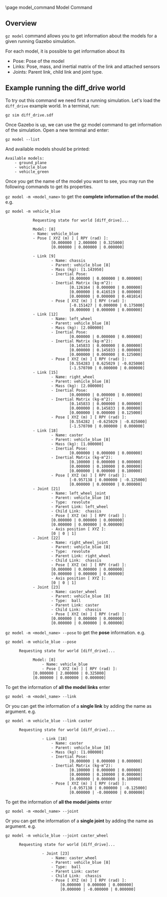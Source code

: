 \page model_command Model Command

## Overview
`gz model` command allows you to get information about the models for a given running Gazebo simulation.

For each model, it is possible to get information about its
 -  Pose: Pose of the model
 -  Links: Pose, mass, and inertial matrix of the link and attached sensors
 -  Joints: Parent link, child link and joint type.

## Example running the diff_drive world

To try out this command we need first a running simulation. Let's load the `diff_drive` example world. In a terminal, run:

    gz sim diff_drive.sdf

Once Gazebo is up, we can use the gz model command to get information of the simulation.
Open a new terminal and enter:

    gz model --list

And available models should be printed:

    Available models:
        - ground_plane
        - vehicle_blue
        - vehicle_green

Once you get the name of the model you want to see, you may run the following commands to get its properties.

`gz model -m <model_name>` to get the **complete information of the model**. e.g.

    gz model -m vehicle_blue

```
			Requesting state for world [diff_drive]...

			Model: [8]
			- Name: vehicle_blue
			- Pose [ XYZ (m) ] [ RPY (rad) ]:
					[0.000000 | 2.000000 | 0.325000]
					[0.000000 | 0.000000 | 0.000000]

			- Link [9]
					- Name: chassis
					- Parent: vehicle_blue [8]
					- Mass (kg): [1.143950]
					- Inertial Pose:
							[0.000000 | 0.000000 | 0.000000]
					- Inertial Matrix (kg⋅m^2):
							[0.126164 | 0.000000 | 0.000000]
							[0.000000 | 0.416519 | 0.000000]
							[0.000000 | 0.000000 | 0.481014]
					- Pose [ XYZ (m) ] [ RPY (rad) ]:
							[-0.151427 | 0.000000 | 0.175000]
							[0.000000 | 0.000000 | 0.000000]
			- Link [12]
					- Name: left_wheel
					- Parent: vehicle_blue [8]
					- Mass (kg): [2.000000]
					- Inertial Pose:
							[0.000000 | 0.000000 | 0.000000]
					- Inertial Matrix (kg⋅m^2):
							[0.145833 | 0.000000 | 0.000000]
							[0.000000 | 0.145833 | 0.000000]
							[0.000000 | 0.000000 | 0.125000]
					- Pose [ XYZ (m) ] [ RPY (rad) ]:
							[0.554283 | 0.625029 | -0.025000]
							[-1.570700 | 0.000000 | 0.000000]
			- Link [15]
					- Name: right_wheel
					- Parent: vehicle_blue [8]
					- Mass (kg): [2.000000]
					- Inertial Pose:
							[0.000000 | 0.000000 | 0.000000]
					- Inertial Matrix (kg⋅m^2):
							[0.145833 | 0.000000 | 0.000000]
							[0.000000 | 0.145833 | 0.000000]
							[0.000000 | 0.000000 | 0.125000]
					- Pose [ XYZ (m) ] [ RPY (rad) ]:
							[0.554282 | -0.625029 | -0.025000]
							[-1.570700 | 0.000000 | 0.000000]
			- Link [18]
					- Name: caster
					- Parent: vehicle_blue [8]
					- Mass (kg): [1.000000]
					- Inertial Pose:
							[0.000000 | 0.000000 | 0.000000]
					- Inertial Matrix (kg⋅m^2):
							[0.100000 | 0.000000 | 0.000000]
							[0.000000 | 0.100000 | 0.000000]
							[0.000000 | 0.000000 | 0.100000]
					- Pose [ XYZ (m) ] [ RPY (rad) ]:
							[-0.957138 | 0.000000 | -0.125000]
							[0.000000 | 0.000000 | 0.000000]
			- Joint [21]
					- Name: left_wheel_joint
					- Parent: vehicle_blue [8]
					- Type:  revolute
					- Parent Link: left_wheel
					- Child Link:  chassis
					- Pose [ XYZ (m) ] [ RPY (rad) ]:
					[0.000000 | 0.000000 | 0.000000]
					[0.000000 | 0.000000 | 0.000000]
					- Axis position [ XYZ ]:
					[0 | 0 | 1]
			- Joint [22]
					- Name: right_wheel_joint
					- Parent: vehicle_blue [8]
					- Type:  revolute
					- Parent Link: right_wheel
					- Child Link:  chassis
					- Pose [ XYZ (m) ] [ RPY (rad) ]:
					[0.000000 | 0.000000 | 0.000000]
					[0.000000 | 0.000000 | 0.000000]
					- Axis position [ XYZ ]:
					[0 | 0 | 1]
			- Joint [23]
					- Name: caster_wheel
					- Parent: vehicle_blue [8]
					- Type:  ball
					- Parent Link: caster
					- Child Link:  chassis
					- Pose [ XYZ (m) ] [ RPY (rad) ]:
					[0.000000 | 0.000000 | 0.000000]
					[0.000000 | 0.000000 | 0.000000]

```


`gz model -m <model_name> --pose` to get the **pose** information. e.g.

    gz model -m vehicle_blue --pose


```
      Requesting state for world [diff_drive]...

			Model: [8]
				- Name: vehicle_blue
				- Pose [ XYZ (m) ] [ RPY (rad) ]:
            [0.000000 | 2.000000 | 0.325000]
            [0.000000 | 0.000000 | 0.000000]
```


To get the information of **all the model links** enter

    gz model -m <model_name> --link


Or you can get the information of a **single link** by adding the name as argument. e.g.

    gz model -m vehicle_blue --link caster

```
      Requesting state for world [diff_drive]...

				- Link [18]
					- Name: caster
					- Parent: vehicle_blue [8]
					- Mass (kg): [1.000000]
					- Inertial Pose:
							[0.000000 | 0.000000 | 0.000000]
					- Inertial Matrix (kg⋅m^2):
							[0.100000 | 0.000000 | 0.000000]
							[0.000000 | 0.100000 | 0.000000]
							[0.000000 | 0.000000 | 0.100000]
					- Pose [ XYZ (m) ] [ RPY (rad) ]:
							[-0.957138 | 0.000000 | -0.125000]
							[0.000000 | -0.000000 | 0.000000]
```


To get the information of **all the model joints** enter

    gz model -m <model_name> --joint

Or you can get the information of a **single joint** by adding the name as argument. e.g.

    gz model -m vehicle_blue --joint caster_wheel

```
      Requesting state for world [diff_drive]...

				- Joint [23]
					- Name: caster_wheel
					- Parent: vehicle_blue [8]
					- Type:  ball
					- Parent Link: caster
					- Child Link:  chassis
					- Pose [ XYZ (m) ] [ RPY (rad) ]:
						[0.000000 | 0.000000 | 0.000000]
						[0.000000 | -0.000000 | 0.000000]
```
